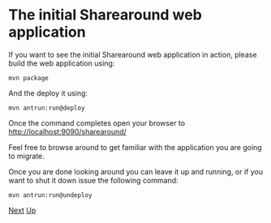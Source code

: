 # The initial Sharearound web application

If you want to see the initial Sharearound web application in action, please
build the web application using:

```shell
mvn package
```

And the deploy it using:

```shell
mvn antrun:run@deploy
```

Once the command completes open your browser to <http://localhost:9090/sharearound/>

Feel free to browse around to get familiar with the application you are going to
migrate.

Once you are done looking around you can leave it up and running, or if you want
to shut it down issue the following command:

```shell
mvn antrun:run@undeploy
```

[Next](../02-migrating-web-pages/README.md)
[Up](../README.md)
